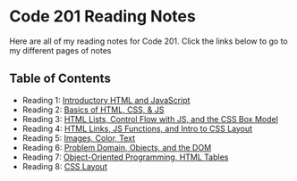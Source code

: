 # Code 201 Reading Notes

Here are all of my reading notes for Code 201. Click the links below to go to my different pages of notes

## Table of Contents

* Reading 1: [Introductory HTML and JavaScript](/reading01.md)
* Reading 2: [Basics of HTML, CSS, & JS](/reading02.md)
* Reading 3: [HTML Lists, Control Flow with JS, and the CSS Box Model](/reading03.md)
* Reading 4: [HTML Links, JS Functions, and Intro to CSS Layout](/reading04.md)
* Reading 5: [Images, Color, Text](/reading05.md)
* Reading 6: [Problem Domain, Objects, and the DOM](/reading06.md)
* Reading 7: [Object-Oriented Programming, HTML Tables](/reading07.md)
* Reading 8: [CSS Layout](/reading08.md)
